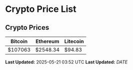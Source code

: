 # Crypto Price List

## Crypto Prices
| Bitcoin | Ethereum | Litecoin |
| ------- | -------- | -------- |
| $107063 | $2548.34 | $94.83 |
**Last Updated:** 2025-05-21 03:52 UTC
**Last Updated:** $DATE$

